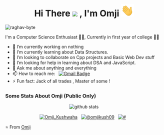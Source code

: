 

<h1 align="Center">  Hi There <img src="https://media.giphy.com/media/WUlplcMpOCEmTGBtBW/giphy.gif" width="40px"> , I'm Omji <img src="https://raw.githubusercontent.com/ABSphreak/ABSphreak/master/gifs/Hi.gif" width="40px" /> </h1>
<p align="left"> <img src="https://komarev.com/ghpvc/?username=omjikush09" alt="raghav-byte" /> </p>

I'm a Computer Science Enthusiast  👨‍💻, Currently in first year of college 👨‍🎓

- 🔭 I’m currently working on nothing  
- 🌱 I’m currently learning about Data Structures.
- 👯 I’m looking to collaborate on Cpp projects and Basic Web Dev stuff
- 🤔 I’m looking for help in learning about DSA and JavaScript.
- 💬 Ask me about anything and everything 
- 📫 How to reach me: &nbsp;&nbsp;[![Gmail Badge](https://img.shields.io/badge/-Gmail-c14438?style=flat-square&logo=Gmail&logoColor=white&link=mailto:omjimaurya09@gamil.com)](mailto:omjimaurayo09@gmail.com)
- ⚡ Fun fact: Jack of all trades , Master of some ! 


### Some Stats About Omji (Public Only)
<p align="center" >
<img alt=" github stats" src="https://github-readme-stats.vercel.app/api?username=omjikush09&show_icons=true&theme=merko"  > </p>


<p align="center">
<a href="https://www.linkedin.com/in/omji-kushwaha/" target="_blank"><img align="center" src="https://cdn.jsdelivr.net/npm/simple-icons@3.1.0/icons/linkedin.svg" alt="Omji_Kushwaha" height="25" width="25" /></a>&nbsp;&nbsp;
<a href="https://twitter.com/omjikush09" target="_blank"><img align="center" src="https://cdn.jsdelivr.net/npm/simple-icons@3.0.1/icons/twitter.svg" alt="@omjikush09" height="25" width="25" /></a>&nbsp;&nbsp;
<!-- <a href="https://dev.to/omji0909" target="_blank"><img align="center" src="https://cdn.jsdelivr.net/npm/simple-icons@3.0.1/icons/dev-dot-to.svg" alt="@omji" height="25" width="25" /></a> &nbsp;&nbsp; -->
<a href="#" target="_blank"><img align="center" src="https://cdn.jsdelivr.net/npm/simple-icons@3.0.1/icons/instagram.svg" alt="#" height="25" width="25" /></a>&nbsp;&nbsp;
</p>


⭐️ From [Omji](https://github.com/omjikush09)

